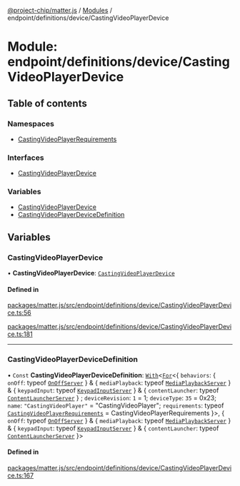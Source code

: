 [@project-chip/matter.js](../README.md) / [Modules](../modules.md) / endpoint/definitions/device/CastingVideoPlayerDevice

# Module: endpoint/definitions/device/CastingVideoPlayerDevice

## Table of contents

### Namespaces

- [CastingVideoPlayerRequirements](endpoint_definitions_device_CastingVideoPlayerDevice.CastingVideoPlayerRequirements.md)

### Interfaces

- [CastingVideoPlayerDevice](../interfaces/endpoint_definitions_device_CastingVideoPlayerDevice.CastingVideoPlayerDevice.md)

### Variables

- [CastingVideoPlayerDevice](endpoint_definitions_device_CastingVideoPlayerDevice.md#castingvideoplayerdevice)
- [CastingVideoPlayerDeviceDefinition](endpoint_definitions_device_CastingVideoPlayerDevice.md#castingvideoplayerdevicedefinition)

## Variables

### CastingVideoPlayerDevice

• **CastingVideoPlayerDevice**: [`CastingVideoPlayerDevice`](../interfaces/endpoint_definitions_device_CastingVideoPlayerDevice.CastingVideoPlayerDevice.md)

#### Defined in

[packages/matter.js/src/endpoint/definitions/device/CastingVideoPlayerDevice.ts:56](https://github.com/project-chip/matter.js/blob/6d3b6a5d957d88a9231d6ecab4bb41f8133112be/packages/matter.js/src/endpoint/definitions/device/CastingVideoPlayerDevice.ts#L56)

[packages/matter.js/src/endpoint/definitions/device/CastingVideoPlayerDevice.ts:181](https://github.com/project-chip/matter.js/blob/6d3b6a5d957d88a9231d6ecab4bb41f8133112be/packages/matter.js/src/endpoint/definitions/device/CastingVideoPlayerDevice.ts#L181)

___

### CastingVideoPlayerDeviceDefinition

• `Const` **CastingVideoPlayerDeviceDefinition**: [`With`](node_export._internal_.md#with)\<[`For`](behavior_cluster_export._internal_.EndpointType.md#for)\<\{ `behaviors`: \{ `onOff`: typeof [`OnOffServer`](behavior_definitions_on_off_export.OnOffServer.md)  } & \{ `mediaPlayback`: typeof [`MediaPlaybackServer`](../classes/behavior_definitions_media_playback_export.MediaPlaybackServer.md)  } & \{ `keypadInput`: typeof [`KeypadInputServer`](../classes/behavior_definitions_keypad_input_export.KeypadInputServer.md)  } & \{ `contentLauncher`: typeof [`ContentLauncherServer`](../classes/behavior_definitions_content_launcher_export.ContentLauncherServer.md)  } ; `deviceRevision`: ``1`` = 1; `deviceType`: ``35`` = 0x23; `name`: ``"CastingVideoPlayer"`` = "CastingVideoPlayer"; `requirements`: typeof [`CastingVideoPlayerRequirements`](endpoint_definitions_device_CastingVideoPlayerDevice.CastingVideoPlayerRequirements.md) = CastingVideoPlayerRequirements }\>, \{ `onOff`: typeof [`OnOffServer`](behavior_definitions_on_off_export.OnOffServer.md)  } & \{ `mediaPlayback`: typeof [`MediaPlaybackServer`](../classes/behavior_definitions_media_playback_export.MediaPlaybackServer.md)  } & \{ `keypadInput`: typeof [`KeypadInputServer`](../classes/behavior_definitions_keypad_input_export.KeypadInputServer.md)  } & \{ `contentLauncher`: typeof [`ContentLauncherServer`](../classes/behavior_definitions_content_launcher_export.ContentLauncherServer.md)  }\>

#### Defined in

[packages/matter.js/src/endpoint/definitions/device/CastingVideoPlayerDevice.ts:167](https://github.com/project-chip/matter.js/blob/6d3b6a5d957d88a9231d6ecab4bb41f8133112be/packages/matter.js/src/endpoint/definitions/device/CastingVideoPlayerDevice.ts#L167)
